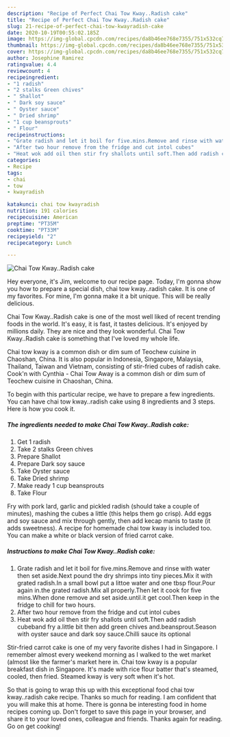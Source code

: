```yaml
---
description: "Recipe of Perfect Chai Tow Kway..Radish cake"
title: "Recipe of Perfect Chai Tow Kway..Radish cake"
slug: 21-recipe-of-perfect-chai-tow-kwayradish-cake
date: 2020-10-19T00:55:02.185Z
image: https://img-global.cpcdn.com/recipes/da8b46ee768e7355/751x532cq70/chai-tow-kwayradish-cake-recipe-main-photo.jpg
thumbnail: https://img-global.cpcdn.com/recipes/da8b46ee768e7355/751x532cq70/chai-tow-kwayradish-cake-recipe-main-photo.jpg
cover: https://img-global.cpcdn.com/recipes/da8b46ee768e7355/751x532cq70/chai-tow-kwayradish-cake-recipe-main-photo.jpg
author: Josephine Ramirez
ratingvalue: 4.4
reviewcount: 4
recipeingredient:
- "1 radish"
- "2 stalks Green chives"
- " Shallot"
- " Dark soy sauce"
- " Oyster sauce"
- " Dried shrimp"
- "1 cup beansprouts"
- " Flour"
recipeinstructions:
- "Grate radish and let it boil for five.mins.Remove and rinse with water then set aside.Next pound the dry shrimps into tiny pieces.Mix it with grated radish.In a small bowl put a littoe water and one tbsp flour.Pour again in.the grated radish.Mix all properly.Then let it cook for five mins.When done remove and set aside.until.it get cool.Then keep in the fridge to chill for two hours."
- "After two hour remove from the fridge and cut intol cubes"
- "Heat wok add oil then stir fry shallots until soft.Then add radish cubeband fry a.little bit then add green chives and.beansprout.Season with oyster sauce and dark soy sauce.Chilli sauce its optional"
categories:
- Recipe
tags:
- chai
- tow
- kwayradish

katakunci: chai tow kwayradish 
nutrition: 191 calories
recipecuisine: American
preptime: "PT35M"
cooktime: "PT33M"
recipeyield: "2"
recipecategory: Lunch

---
```



![Chai Tow Kway..Radish cake](https://img-global.cpcdn.com/recipes/da8b46ee768e7355/751x532cq70/chai-tow-kwayradish-cake-recipe-main-photo.jpg)

Hey everyone, it's Jim, welcome to our recipe page. Today, I'm gonna show you how to prepare a special dish, chai tow kway..radish cake. It is one of my favorites. For mine, I'm gonna make it a bit unique. This will be really delicious.

Chai Tow Kway..Radish cake is one of the most well liked of recent trending foods in the world. It's easy, it is fast, it tastes delicious. It's enjoyed by millions daily. They are nice and they look wonderful. Chai Tow Kway..Radish cake is something that I've loved my whole life.

Chai tow kway is a common dish or dim sum of Teochew cuisine in Chaoshan, China. It is also popular in Indonesia, Singapore, Malaysia, Thailand, Taiwan and Vietnam, consisting of stir-fried cubes of radish cake. Cook&#39;n with Cynthia - Chai Tow Away is a common dish or dim sum of Teochew cuisine in Chaoshan, China.


To begin with this particular recipe, we have to prepare a few ingredients. You can have chai tow kway..radish cake using 8 ingredients and 3 steps. Here is how you cook it.

<!--inarticleads1-->

##### The ingredients needed to make Chai Tow Kway..Radish cake:

1. Get 1 radish
1. Take 2 stalks Green chives
1. Prepare  Shallot
1. Prepare  Dark soy sauce
1. Take  Oyster sauce
1. Take  Dried shrimp
1. Make ready 1 cup beansprouts
1. Take  Flour


Fry with pork lard, garlic and pickled radish (should take a couple of minutes), mashing the cubes a little (this helps them go crisp). Add eggs and soy sauce and mix through gently, then add kecap manis to taste (it adds sweetness). A recipe for homemade chai tow kway is included too. You can make a white or black version of fried carrot cake. 

<!--inarticleads2-->

##### Instructions to make Chai Tow Kway..Radish cake:

1. Grate radish and let it boil for five.mins.Remove and rinse with water then set aside.Next pound the dry shrimps into tiny pieces.Mix it with grated radish.In a small bowl put a littoe water and one tbsp flour.Pour again in.the grated radish.Mix all properly.Then let it cook for five mins.When done remove and set aside.until.it get cool.Then keep in the fridge to chill for two hours.
1. After two hour remove from the fridge and cut intol cubes
1. Heat wok add oil then stir fry shallots until soft.Then add radish cubeband fry a.little bit then add green chives and.beansprout.Season with oyster sauce and dark soy sauce.Chilli sauce its optional


Stir-fried carrot cake is one of my very favorite dishes I had in Singapore. I remember almost every weekend morning as I walked to the wet market (almost like the farmer&#39;s market here in. Chai tow kway is a popular breakfast dish in Singapore. It&#39;s made with rice flour batter that&#39;s steamed, cooled, then fried. Steamed kway is very soft when it&#39;s hot. 

So that is going to wrap this up with this exceptional food chai tow kway..radish cake recipe. Thanks so much for reading. I am confident that you will make this at home. There is gonna be interesting food in home recipes coming up. Don't forget to save this page in your browser, and share it to your loved ones, colleague and friends. Thanks again for reading. Go on get cooking!
